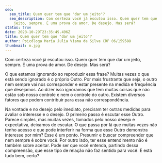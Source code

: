 ```yaml
---
seo:
  seo_title: Quem quer tem que "dar um jeito"?
  seo_description: Com certeza você já escutou isso. Quem quer tem que dar um
    jeito, sempre. É uma prova de amor. De desejo. Mas será?
status: true
date: 2023-10-29T23:35:49.496Z
title: Quem quer tem que "dar um jeito"?
author: Psicóloga Maria Julia Viana da Silva CRP 06/159588
thumbnail: m.jpg
---
```

<!--StartFragment-->

Com certeza você já escutou isso. Quem quer tem que dar um jeito, sempre. É uma prova de amor. De desejo. Mas será?

O que estamos ignorando ao reproduzir essa frase? Muitas vezes o que está sendo ignorado é o próprio Outro. Por mais frustrante que seja, o outro nem sempre vai nos corresponder e estar presente na medida e frequência que desejamos. Ao dizer isso ignoramos que tem muitas coisas que não estão sob nosso controle e nem o controle do outro. Existem diversos fatores [](<>)que podem contribuir para essa não correspondência.

Na vontade e no desejo pelo imediato, precisam ter outras medidas para avaliar o interesse e o desejo. O primeiro passo é escutar esse Outro. Parece simples, mas muitas vezes, tomados pelo nosso desejo e expectativa, deixamos de escutar. O que passa por lá que muitas vezes não tenho acesso e que pode interferir na forma que esse Outro demonstra interesse por mim? Esse é um ponto. Presumir e buscar compreender que nem sempre é sobre você. Por outro lado, ter esse entendimento não é também sobre aceitar. Pode ser que você entenda, partindo dessa compreensão, que esse tipo de relação não faz sentido para você. E está tudo bem, certo? 

<!--EndFragment-->
